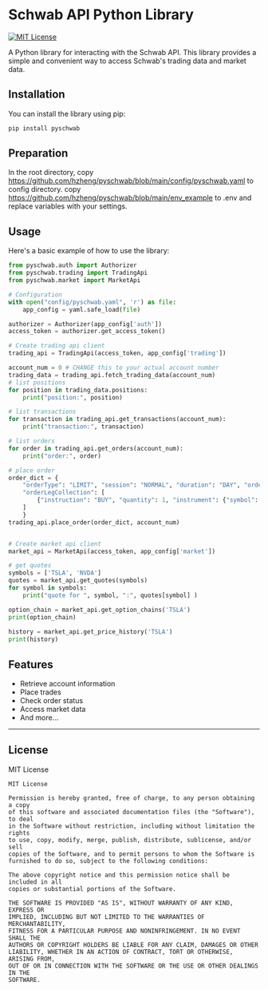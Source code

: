 
# Schwab API Python Library

[![MIT License](https://img.shields.io/badge/license-MIT-blue.svg)](LICENSE)

A Python library for interacting with the Schwab API. This library provides a simple and convenient way to access Schwab's trading data and market data.

## Installation

You can install the library using pip:

```bash
pip install pyschwab
```

## Preparation

In the root directory, copy https://github.com/hzheng/pyschwab/blob/main/config/pyschwab.yaml to config directory. copy https://github.com/hzheng/pyschwab/blob/main/env_example to .env and replace variables with your settings.

## Usage

Here's a basic example of how to use the library:

```python
from pyschwab.auth import Authorizer
from pyschwab.trading import TradingApi
from pyschwab.market import MarketApi

# Configuration
with open("config/pyschwab.yaml", 'r') as file:
    app_config = yaml.safe_load(file)

authorizer = Authorizer(app_config['auth'])
access_token = authorizer.get_access_token()

# Create trading api client 
trading_api = TradingApi(access_token, app_config['trading'])

account_num = 0 # CHANGE this to your actual account number
trading_data = trading_api.fetch_trading_data(account_num)
# list positions
for position in trading_data.positions:
    print("position:", position)

# list transactions 
for transaction in trading_api.get_transactions(account_num):
    print("transaction:", transaction)

# list orders
for order in trading_api.get_orders(account_num):
    print("order:", order)

# place order
order_dict = {
    "orderType": "LIMIT", "session": "NORMAL", "duration": "DAY", "orderStrategyType": "SINGLE", "price": '100.00',
    "orderLegCollection": [
        {"instruction": "BUY", "quantity": 1, "instrument": {"symbol": "TSLA", "assetType": "EQUITY"}}
    ]
    }
trading_api.place_order(order_dict, account_num)


# Create market api client 
market_api = MarketApi(access_token, app_config['market'])

# get quotes
symbols = ['TSLA', 'NVDA']
quotes = market_api.get_quotes(symbols)
for symbol in symbols:
    print("quote for ", symbol, ":", quotes[symbol] )

option_chain = market_api.get_option_chains('TSLA')
print(option_chain)
 
history = market_api.get_price_history('TSLA')
print(history)
```

## Features

- Retrieve account information
- Place trades
- Check order status
- Access market data
- And more...

---

## License

MIT License

```
MIT License

Permission is hereby granted, free of charge, to any person obtaining a copy
of this software and associated documentation files (the "Software"), to deal
in the Software without restriction, including without limitation the rights
to use, copy, modify, merge, publish, distribute, sublicense, and/or sell
copies of the Software, and to permit persons to whom the Software is
furnished to do so, subject to the following conditions:

The above copyright notice and this permission notice shall be included in all
copies or substantial portions of the Software.

THE SOFTWARE IS PROVIDED "AS IS", WITHOUT WARRANTY OF ANY KIND, EXPRESS OR
IMPLIED, INCLUDING BUT NOT LIMITED TO THE WARRANTIES OF MERCHANTABILITY,
FITNESS FOR A PARTICULAR PURPOSE AND NONINFRINGEMENT. IN NO EVENT SHALL THE
AUTHORS OR COPYRIGHT HOLDERS BE LIABLE FOR ANY CLAIM, DAMAGES OR OTHER
LIABILITY, WHETHER IN AN ACTION OF CONTRACT, TORT OR OTHERWISE, ARISING FROM,
OUT OF OR IN CONNECTION WITH THE SOFTWARE OR THE USE OR OTHER DEALINGS IN THE
SOFTWARE.
```
